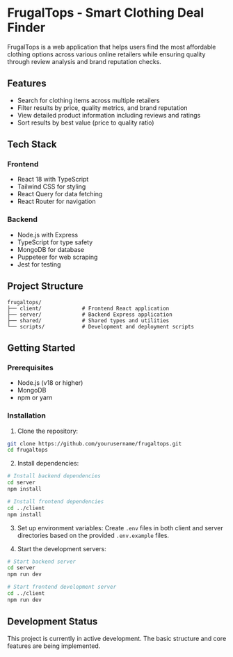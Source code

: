 # FrugalTops - Smart Clothing Deal Finder

FrugalTops is a web application that helps users find the most affordable clothing options across various online retailers while ensuring quality through review analysis and brand reputation checks.

## Features

- Search for clothing items across multiple retailers
- Filter results by price, quality metrics, and brand reputation
- View detailed product information including reviews and ratings
- Sort results by best value (price to quality ratio)

## Tech Stack

### Frontend
- React 18 with TypeScript
- Tailwind CSS for styling
- React Query for data fetching
- React Router for navigation

### Backend
- Node.js with Express
- TypeScript for type safety
- MongoDB for database
- Puppeteer for web scraping
- Jest for testing

## Project Structure

```
frugaltops/
├── client/             # Frontend React application
├── server/             # Backend Express application
├── shared/             # Shared types and utilities
└── scripts/            # Development and deployment scripts
```

## Getting Started

### Prerequisites
- Node.js (v18 or higher)
- MongoDB
- npm or yarn

### Installation

1. Clone the repository:
```bash
git clone https://github.com/yourusername/frugaltops.git
cd frugaltops
```

2. Install dependencies:
```bash
# Install backend dependencies
cd server
npm install

# Install frontend dependencies
cd ../client
npm install
```

3. Set up environment variables:
Create `.env` files in both client and server directories based on the provided `.env.example` files.

4. Start the development servers:
```bash
# Start backend server
cd server
npm run dev

# Start frontend development server
cd ../client
npm run dev
```

## Development Status

This project is currently in active development. The basic structure and core features are being implemented.